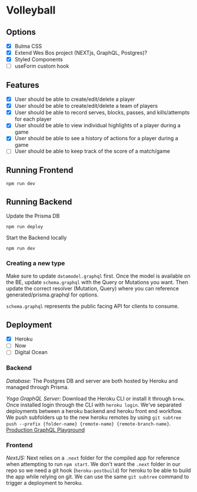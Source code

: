 # Volleyball

## Options
- [X] Bulma CSS
- [X] Extend Wes Bos project (NEXTjs, GraphQL, Postgres)?
- [X] Styled Components
- [ ] useForm custom hook

## Features
- [X] User should be able to create/edit/delete a player
- [X] User should be able to create/edit/delete a team of players
- [X] User should be able to record serves, blocks, passes, and kills/attempts for each player
- [X] User should be able to view individual highlights of a player during a game
- [X] User should be able to see a history of actions for a player during a game
- [ ] User should be able to keep track of the score of a match/game

## Running Frontend
```
npm run dev
```

## Running Backend
Update the Prisma DB 
```
npm run deploy
```
Start the Backend locally 
```
npm run dev
```

### Creating a new type
Make sure to update ```datamodel.graphql``` first. Once the model is available on the BE, update ```schema.graphql``` with the Query or Mutations you want. Then update the correct resolver (Mutation, Query) where you can reference generated/prisma.graphql for options.

```schema.graphql``` represents the public facing API for clients to consume.

## Deployment
- [X] Heroku
- [ ] Now
- [ ] Digital Ocean

### Backend
*Database:* The Postgres DB and server are both hosted by Heroku and managed through Prisma. 

*Yoga GraphQL Server:* Download the Heroku CLI or install it through `brew`. Once installed login through the CLI with `heroku login`. We've separated deployments between a heroku backend and heroku front end workflow. We push subfolders up to the new heroku remotes by using `git subtree push --prefix {folder-name} {remote-name} {remote-branch-name}`.
[Production GraphQL Playground](https://stat-track-yoga-prod.herokuapp.com)

### Frontend
*NextJS:* Next relies on a `.next` folder for the compiled app for reference when attempting to run `npm start`. We don't want the `.next` folder in our repo so we need a git hook (`heroku-postbuild`) for heroku to be able to build the app while relying on git. We can use the same `git subtree` command to trigger a deployment to heroku.
